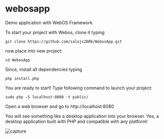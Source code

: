 # webosapp
Demo application with WebOS Framework

To start your project with Webos, clone it typing

``git clone https://github.com/salojc2006/WebosApp.git``

now place into new project:

``cd WebosApp``

Since, install all dependencies typing

``php install.php``

You are ready to start! Type following command to launch your project:

``sudo php -S localhost:8080 -t public/``

Open a web browser and go to http://localhost:8080

You will see something like a desktop application into your browser. Yes, a desktop application built with PHP and compatible
with any platform!

![capture](https://user-images.githubusercontent.com/5316253/30359329-6252ac7a-9820-11e7-996f-a623e9f95814.png)
